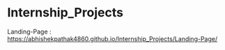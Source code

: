 # Internship_Projects

Landing-Page : https://abhishekpathak4860.github.io/Internship_Projects/Landing-Page/